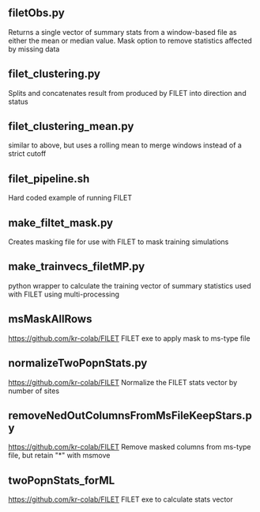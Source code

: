## filetObs.py
Returns a single vector of summary stats from a window-based file as either the
mean or median value. Mask option to remove statistics affected by missing data

## filet_clustering.py
Splits and concatenates result from produced by FILET into direction and status

## filet_clustering_mean.py
similar to above, but uses a rolling mean to merge windows instead of a strict cutoff

## filet_pipeline.sh
Hard coded example of running FILET

## make_filtet_mask.py
Creates masking file for use with FILET to mask training simulations

## make_trainvecs_filetMP.py
python wrapper to calculate the training vector of summary statistics used with FILET using multi-processing

## msMaskAllRows 
https://github.com/kr-colab/FILET
FILET exe to apply mask to ms-type file

## normalizeTwoPopnStats.py
https://github.com/kr-colab/FILET
Normalize the FILET stats vector by number of sites

## removeNedOutColumnsFromMsFileKeepStars.py
https://github.com/kr-colab/FILET
Remove masked columns from ms-type file, but retain "*" with msmove

## twoPopnStats_forML
https://github.com/kr-colab/FILET
FILET exe to calculate stats vector
